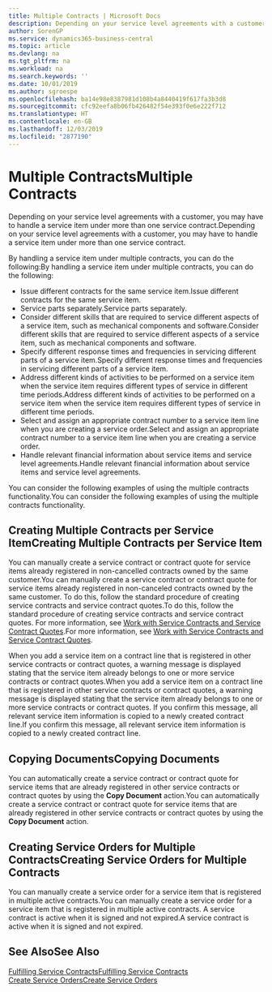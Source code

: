 ```yaml
---
title: Multiple Contracts | Microsoft Docs
description: Depending on your service level agreements with a customer, you may have to handle a service item under more than one service contract.
author: SorenGP
ms.service: dynamics365-business-central
ms.topic: article
ms.devlang: na
ms.tgt_pltfrm: na
ms.workload: na
ms.search.keywords: ''
ms.date: 10/01/2019
ms.author: sgroespe
ms.openlocfilehash: ba14e98e8387981d108b4a8440419f617fa3b3d8
ms.sourcegitcommit: cfc92eefa8b06fb426482f54e393f0e6e222f712
ms.translationtype: HT
ms.contentlocale: en-GB
ms.lasthandoff: 12/03/2019
ms.locfileid: "2877190"
---
```

# <a name="multiple-contracts"></a><span data-ttu-id="e4691-103">Multiple Contracts</span><span class="sxs-lookup"><span data-stu-id="e4691-103">Multiple Contracts</span></span>
<span data-ttu-id="e4691-104">Depending on your service level agreements with a customer, you may have to handle a service item under more than one service contract.</span><span class="sxs-lookup"><span data-stu-id="e4691-104">Depending on your service level agreements with a customer, you may have to handle a service item under more than one service contract.</span></span>  
  
<span data-ttu-id="e4691-105">By handling a service item under multiple contracts, you can do the following:</span><span class="sxs-lookup"><span data-stu-id="e4691-105">By handling a service item under multiple contracts, you can do the following:</span></span>  
  
* <span data-ttu-id="e4691-106">Issue different contracts for the same service item.</span><span class="sxs-lookup"><span data-stu-id="e4691-106">Issue different contracts for the same service item.</span></span>  
* <span data-ttu-id="e4691-107">Service parts separately.</span><span class="sxs-lookup"><span data-stu-id="e4691-107">Service parts separately.</span></span>  
* <span data-ttu-id="e4691-108">Consider different skills that are required to service different aspects of a service item, such as mechanical components and software.</span><span class="sxs-lookup"><span data-stu-id="e4691-108">Consider different skills that are required to service different aspects of a service item, such as mechanical components and software.</span></span>  
* <span data-ttu-id="e4691-109">Specify different response times and frequencies in servicing different parts of a service item.</span><span class="sxs-lookup"><span data-stu-id="e4691-109">Specify different response times and frequencies in servicing different parts of a service item.</span></span>  
* <span data-ttu-id="e4691-110">Address different kinds of activities to be performed on a service item when the service item requires different types of service in different time periods.</span><span class="sxs-lookup"><span data-stu-id="e4691-110">Address different kinds of activities to be performed on a service item when the service item requires different types of service in different time periods.</span></span>  
* <span data-ttu-id="e4691-111">Select and assign an appropriate contract number to a service item line when you are creating a service order.</span><span class="sxs-lookup"><span data-stu-id="e4691-111">Select and assign an appropriate contract number to a service item line when you are creating a service order.</span></span>  
* <span data-ttu-id="e4691-112">Handle relevant financial information about service items and service level agreements.</span><span class="sxs-lookup"><span data-stu-id="e4691-112">Handle relevant financial information about service items and service level agreements.</span></span>  
  
<span data-ttu-id="e4691-113">You can consider the following examples of using the multiple contracts functionality.</span><span class="sxs-lookup"><span data-stu-id="e4691-113">You can consider the following examples of using the multiple contracts functionality.</span></span>  
  
## <a name="creating-multiple-contracts-per-service-item"></a><span data-ttu-id="e4691-114">Creating Multiple Contracts per Service Item</span><span class="sxs-lookup"><span data-stu-id="e4691-114">Creating Multiple Contracts per Service Item</span></span>  
<span data-ttu-id="e4691-115">You can manually create a service contract or contract quote for service items already registered in non-cancelled contracts owned by the same customer.</span><span class="sxs-lookup"><span data-stu-id="e4691-115">You can manually create a service contract or contract quote for service items already registered in non-canceled contracts owned by the same customer.</span></span> <span data-ttu-id="e4691-116">To do this, follow the standard procedure of creating service contracts and service contract quotes.</span><span class="sxs-lookup"><span data-stu-id="e4691-116">To do this, follow the standard procedure of creating service contracts and service contract quotes.</span></span> <span data-ttu-id="e4691-117">For more information, see [Work with Service Contracts and Service Contract Quotes](service-how-to-create-service-contracts-and-service-contract-quotes.md).</span><span class="sxs-lookup"><span data-stu-id="e4691-117">For more information, see [Work with Service Contracts and Service Contract Quotes](service-how-to-create-service-contracts-and-service-contract-quotes.md).</span></span>  
  
<span data-ttu-id="e4691-118">When you add a service item on a contract line that is registered in other service contracts or contract quotes, a warning message is displayed stating that the service item already belongs to one or more service contracts or contract quotes.</span><span class="sxs-lookup"><span data-stu-id="e4691-118">When you add a service item on a contract line that is registered in other service contracts or contract quotes, a warning message is displayed stating that the service item already belongs to one or more service contracts or contract quotes.</span></span> <span data-ttu-id="e4691-119">If you confirm this message, all relevant service item information is copied to a newly created contract line.</span><span class="sxs-lookup"><span data-stu-id="e4691-119">If you confirm this message, all relevant service item information is copied to a newly created contract line.</span></span>  
  
## <a name="copying-documents"></a><span data-ttu-id="e4691-120">Copying Documents</span><span class="sxs-lookup"><span data-stu-id="e4691-120">Copying Documents</span></span>  
<span data-ttu-id="e4691-121">You can automatically create a service contract or contract quote for service items that are already registered in other service contracts or contract quotes by using the **Copy Document** action.</span><span class="sxs-lookup"><span data-stu-id="e4691-121">You can automatically create a service contract or contract quote for service items that are already registered in other service contracts or contract quotes by using the **Copy Document** action.</span></span>  
  
## <a name="creating-service-orders-for-multiple-contracts"></a><span data-ttu-id="e4691-122">Creating Service Orders for Multiple Contracts</span><span class="sxs-lookup"><span data-stu-id="e4691-122">Creating Service Orders for Multiple Contracts</span></span>  
<span data-ttu-id="e4691-123">You can manually create a service order for a service item that is registered in multiple active contracts.</span><span class="sxs-lookup"><span data-stu-id="e4691-123">You can manually create a service order for a service item that is registered in multiple active contracts.</span></span> <span data-ttu-id="e4691-124">A service contract is active when it is signed and not expired.</span><span class="sxs-lookup"><span data-stu-id="e4691-124">A service contract is active when it is signed and not expired.</span></span>  
  
## <a name="see-also"></a><span data-ttu-id="e4691-125">See Also</span><span class="sxs-lookup"><span data-stu-id="e4691-125">See Also</span></span>  
[<span data-ttu-id="e4691-126">Fulfilling Service Contracts</span><span class="sxs-lookup"><span data-stu-id="e4691-126">Fulfilling Service Contracts</span></span>](service-fulfill-service-contracts.md)  
[<span data-ttu-id="e4691-127">Create Service Orders</span><span class="sxs-lookup"><span data-stu-id="e4691-127">Create Service Orders</span></span>](service-how-to-create-service-orders.md)  
